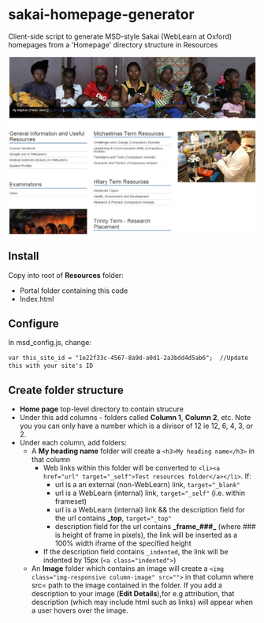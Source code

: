 # sakai-homepage-generator
Client-side script to generate MSD-style Sakai (WebLearn at Oxford) homepages from a 'Homepage' directory structure in Resources

![Homepage generator screenshot](/AutoHome.png)

## Install
Copy into root of **Resources** folder:
* Portal folder containing this code
* Index.html

## Configure
In msd_config.js, change:
  ```
  var this_site_id = "1e22f33c-4567-8a9d-a0d1-2a3bdd4d5ab6";  //Update this with your site's ID
  ```
## Create folder structure
* **Home page** top-level directory to contain strucure
* Under this add columns - folders called **Column 1**, **Column 2**, etc. Note you you can only have a number which is a divisor of 12 ie 12, 6, 4, 3, or 2.
* Under each column, add folders:
  * A **My heading name** folder will create a `<h3>My heading name</h3>` in that column
    * Web links within this folder will be converted to `<li><a href="url" target="_self">Test resources folder</a></li>`. If:
      * url is a an external (non-WebLearn) link, `target="_blank"`
      * url is a WebLearn (internal) link, `target="_self"` (i.e. within frameset)
      * url is a WebLearn (internal) link && the description field for the url contains **_top**, `target="_top"`
	  * description field for the url contains **\_frame\_###\_** (where ### is height of frame in pixels), the link will be inserted as a 100% width iframe of the specified height
    * If the description field contains `_indented`, the link will be indented by 15px (`<a class="indented">`)
  * An **Image** folder which contains an image will create a `<img class="img-responsive column-image" src="">` in that column where src= path to the image contained in the folder. If you add a description to your image (**Edit Details**),for e.g attribution, that description (which may include html such as links) will appear when a user hovers over the image.

